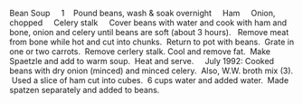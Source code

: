 Bean Soup
 
 
1    Pound beans, wash & soak overnight
    Ham
    Onion, chopped
    Celery stalk
 
 
Cover beans with water and cook with ham and bone, onion and celery until beans are soft (about 3 hours).  
Remove meat from bone while hot and cut into chunks.  Return to pot with beans.  Grate in one or two carrots.  Remove cerlery stalk. 
Cool and remove fat.  Make Spaetzle and add to warm soup.  Heat and serve.
 
 
July 1992: 
Cooked beans with dry onion (minced) and minced celery.  Also, W.W. broth mix (3).  Used a slice of ham cut into cubes.  6 cups water and added water.  Made spatzen separately and added to beans.
